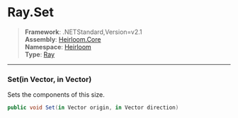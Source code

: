 # Ray.Set

> **Framework**: .NETStandard,Version=v2.1  
> **Assembly**: [Heirloom.Core][0]  
> **Namespace**: [Heirloom][0]  
> **Type**: [Ray][1]  

--------------------------------------------------------------------------------

### Set(in Vector, in Vector)

Sets the components of this size.

```cs
public void Set(in Vector origin, in Vector direction)
```

[0]: ../Heirloom.Core.md
[1]: Heirloom.Ray.md
